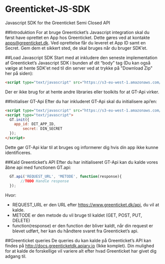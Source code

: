 Greenticket-JS-SDK
==================

Javascript SDK for the Greenticket Semi Closed API

##Introduktion
For at bruge Greenticket’s Javascript integration skal du først have oprettet en App hos Greenticket. Dette gøres ved at kontakte apps@greenticket.dk.
Ved oprettelse får du leveret et App ID samt en Secret. Gem dem et sikkert sted, de skal bruges når du bruger SDK’et.

##Load Javascript SDK
Start med at inkludere den seneste implementation af Greenticket’s Javascript SDK i bunden af dit “body” tag (Du kan også vælge at hente SDK'et ned til din server ved at trykke på "Download Zip" her på siden):

```HTML
<script type="text/javascript" src="https://s3-eu-west-1.amazonaws.com/greenticket-dk/code/js/GT-Latest.api.min.js"></script>
```
Der er ikke brug for at hente andre libraries eller toolkits for at GT-Api virker.

##Initialiser GT-Api
Efter du har inkluderet GT-Api skal du initialisere api’en:
```HTML
<script type="text/javascript" src="https://s3-eu-west-1.amazonaws.com/greenticket-dk/code/js/GT-Latest.api.min.js"></script>
<script type="text/javascript">
  GT.init({
    app_id: DIT_APP_ID,
		secret: DIN_SECRET
  });
</script>
```

Dette gør GT-Api klar til at bruges og informerer dig hvis din app ikke kunne identificeres.

##Kald Greenticket’s API
Efter du har initialiseret GT-Api kan du kalde vores åbne api med functionen GT.api:

```Javascript
  GT.api('REQUEST_URL', 'METODE', function(response){
	   //TODO Handle response
  });
```

Hvor:

* REQUEST_URL er den URL efter https://www.greenticket.dk/api, du vil at kalde.
* METODE er den metode du vil bruge til kaldet (GET, POST, PUT, DELETE)
* function(response) er den function der bliver kaldt, når din request er blevet udført, her kan du håndtere svaret fra Greenticket’s api.

##Greenticket queries
De queries du kan kalde på Greenticket’s API kan findes på http://docs.greenticketdk.apiary.io (Ikke komplet). Din mulighed for at kalde de forskellige vil variere alt efter hvad Greenticket har givet dig adgang til.
